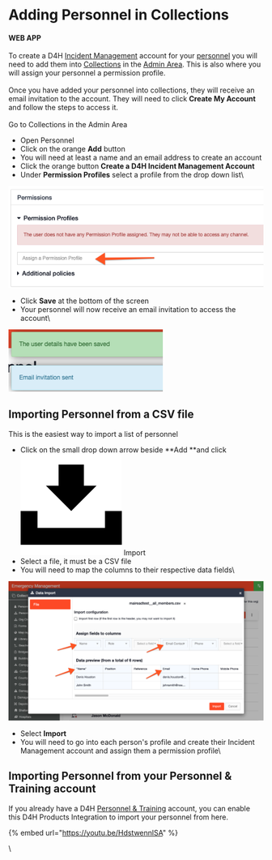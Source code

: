 # Adding Personnel in Collections

#### WEB APP

To create a D4H [Incident Management](../getting-started.md) account for your [personnel](./) you will need to add them into [Collections](../admin-area/collections/) in the [Admin Area](../admin-area/). This is also where you will assign your personnel a permission profile.\
\
Once you have added your personnel into collections, they will receive an email invitation to the account. They will need to click **Create My Account** and follow the steps to access it. \
\
Go to Collections in the Admin Area

* Open Personnel
* Click on the orange **Add** button
* You will need at least a name and an email address to create an account
* Click the orange button **Create a D4H Incident Management Account**
* Under **Permission Profiles** select a profile from the drop down list\


![](<../../.gitbook/assets/permission profiles.png>)

* Click **Save** at the bottom of the screen
* Your personnel will now receive an email invitation to access the account\


![](<../../.gitbook/assets/the user details have been saved.png>)

## Importing Personnel from a CSV file

This is the easiest way to import a list of personnel

* Click on the small drop down arrow beside **Add **and click ![Image Placeholder](<../../.gitbook/assets/import icon.png>) Import
* Select a file, it must be a CSV file
* You will need to map the columns to their respective data fields\


![](<../../.gitbook/assets/importing personnel from a csv file.png>)

* Select **Import**
* You will need to go into each person's profile and create their Incident Management account and assign them a permission profile\


## Importing Personnel from your Personnel & Training account

If you already have a D4H [Personnel & Training](../../personnel-and-training/getting-started.md) account, you can enable this D4H Products Integration to import your personnel from here.  

{% embed url="https://youtu.be/HdstwennlSA" %}



\
